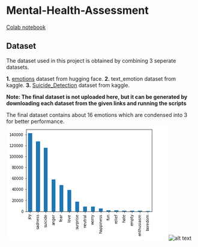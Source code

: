 # Mental-Health-Assessment
<a href="https://colab.research.google.com/drive/17sgdF6EZ6wWmrprG9jAwcpvGIu0iwk8J#scrollTo=F0IwAO4mas2V">Colab notebook</a>

## Dataset
The dataset used in this project is obtained by combining 3 seperate datasets.

**1.** <a href="https://huggingface.co/datasets/emotion">emotions</a> dataset from hugging face.
**2.** text_emotion dataset from kaggle.
**3.** <a href="https://www.kaggle.com/nikhileswarkomati/suicide-watch">Suicide_Detection</a> dataset from kaggle.

**Note: The final dataset is not uploaded here, but it can be generated by downloading each dataset from the given links and running the scripts**

The final dataset contains about 16 emotions which are condensed into 3 for better performance.
![What is this](multi_emotions.png)
![alt text](https://github.com/[username]/[reponame]/blob/[branch]/image.jpg?raw=true)
